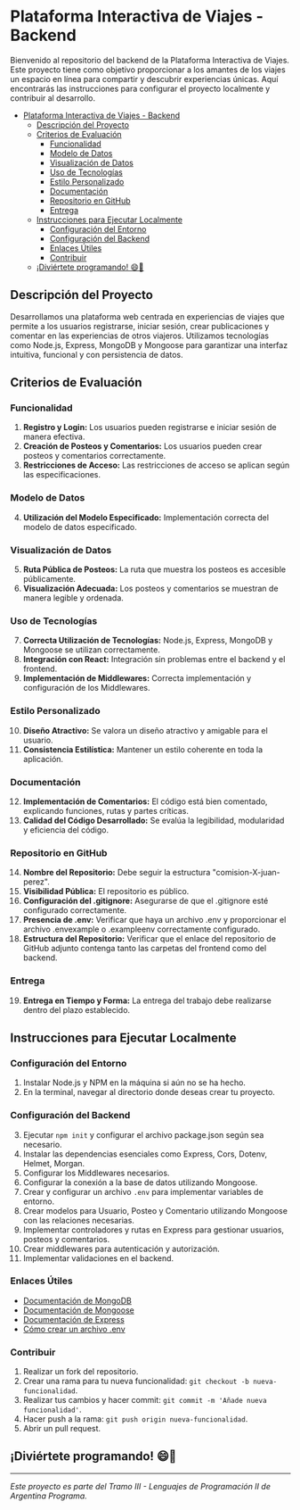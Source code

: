 # Plataforma Interactiva de Viajes - Backend

Bienvenido al repositorio del backend de la Plataforma Interactiva de Viajes. Este proyecto tiene como objetivo proporcionar a los amantes de los viajes un espacio en línea para compartir y descubrir experiencias únicas. Aquí encontrarás las instrucciones para configurar el proyecto localmente y contribuir al desarrollo.

- [Plataforma Interactiva de Viajes - Backend](#plataforma-interactiva-de-viajes---backend)
  - [Descripción del Proyecto](#descripción-del-proyecto)
  - [Criterios de Evaluación](#criterios-de-evaluación)
    - [Funcionalidad](#funcionalidad)
    - [Modelo de Datos](#modelo-de-datos)
    - [Visualización de Datos](#visualización-de-datos)
    - [Uso de Tecnologías](#uso-de-tecnologías)
    - [Estilo Personalizado](#estilo-personalizado)
    - [Documentación](#documentación)
    - [Repositorio en GitHub](#repositorio-en-github)
    - [Entrega](#entrega)
  - [Instrucciones para Ejecutar Localmente](#instrucciones-para-ejecutar-localmente)
    - [Configuración del Entorno](#configuración-del-entorno)
    - [Configuración del Backend](#configuración-del-backend)
    - [Enlaces Útiles](#enlaces-útiles)
    - [Contribuir](#contribuir)
  - [¡Diviértete programando! 😄🚀](#diviértete-programando-)

## Descripción del Proyecto

Desarrollamos una plataforma web centrada en experiencias de viajes que permite a los usuarios registrarse, iniciar sesión, crear publicaciones y comentar en las experiencias de otros viajeros. Utilizamos tecnologías como Node.js, Express, MongoDB y Mongoose para garantizar una interfaz intuitiva, funcional y con persistencia de datos.

## Criterios de Evaluación

### Funcionalidad

1. **Registro y Login:** Los usuarios pueden registrarse e iniciar sesión de manera efectiva.
2. **Creación de Posteos y Comentarios:** Los usuarios pueden crear posteos y comentarios correctamente.
3. **Restricciones de Acceso:** Las restricciones de acceso se aplican según las especificaciones.

### Modelo de Datos

4. **Utilización del Modelo Especificado:** Implementación correcta del modelo de datos especificado.

### Visualización de Datos

5. **Ruta Pública de Posteos:** La ruta que muestra los posteos es accesible públicamente.
6. **Visualización Adecuada:** Los posteos y comentarios se muestran de manera legible y ordenada.

### Uso de Tecnologías

7. **Correcta Utilización de Tecnologías:** Node.js, Express, MongoDB y Mongoose se utilizan correctamente.
8. **Integración con React:** Integración sin problemas entre el backend y el frontend.
9. **Implementación de Middlewares:** Correcta implementación y configuración de los Middlewares.

### Estilo Personalizado

10. **Diseño Atractivo:** Se valora un diseño atractivo y amigable para el usuario.
11. **Consistencia Estilística:** Mantener un estilo coherente en toda la aplicación.

### Documentación

12. **Implementación de Comentarios:** El código está bien comentado, explicando funciones, rutas y partes críticas.
13. **Calidad del Código Desarrollado:** Se evalúa la legibilidad, modularidad y eficiencia del código.

### Repositorio en GitHub

14. **Nombre del Repositorio:** Debe seguir la estructura "comision-X-juan-perez".
15. **Visibilidad Pública:** El repositorio es público.
16. **Configuración del .gitignore:** Asegurarse de que el .gitignore esté configurado correctamente.
17. **Presencia de .env:** Verificar que haya un archivo .env y proporcionar el archivo .envexample o .exampleenv correctamente configurado.
18. **Estructura del Repositorio:** Verificar que el enlace del repositorio de GitHub adjunto contenga tanto las carpetas del frontend como del backend.

### Entrega

19. **Entrega en Tiempo y Forma:** La entrega del trabajo debe realizarse dentro del plazo establecido.

## Instrucciones para Ejecutar Localmente

### Configuración del Entorno

1. Instalar Node.js y NPM en la máquina si aún no se ha hecho.
2. En la terminal, navegar al directorio donde deseas crear tu proyecto.

### Configuración del Backend

3. Ejecutar `npm init` y configurar el archivo package.json según sea necesario.
4. Instalar las dependencias esenciales como Express, Cors, Dotenv, Helmet, Morgan.
5. Configurar los Middlewares necesarios.
6. Configurar la conexión a la base de datos utilizando Mongoose.
7. Crear y configurar un archivo `.env` para implementar variables de entorno.
8. Crear modelos para Usuario, Posteo y Comentario utilizando Mongoose con las relaciones necesarias.
9. Implementar controladores y rutas en Express para gestionar usuarios, posteos y comentarios.
10. Crear middlewares para autenticación y autorización.
11. Implementar validaciones en el backend.

### Enlaces Útiles

- [Documentación de MongoDB](https://docs.mongodb.com/)
- [Documentación de Mongoose](https://mongoosejs.com/docs/)
- [Documentación de Express](https://expressjs.com/)
- [Cómo crear un archivo .env](https://www.npmjs.com/package/dotenv)

### Contribuir

1. Realizar un fork del repositorio.
2. Crear una rama para tu nueva funcionalidad: `git checkout -b nueva-funcionalidad`.
3. Realizar tus cambios y hacer commit: `git commit -m 'Añade nueva funcionalidad'`.
4. Hacer push a la rama: `git push origin nueva-funcionalidad`.
5. Abrir un pull request.

## ¡Diviértete programando! 😄🚀

---

_Este proyecto es parte del Tramo III - Lenguajes de Programación II de Argentina Programa._
